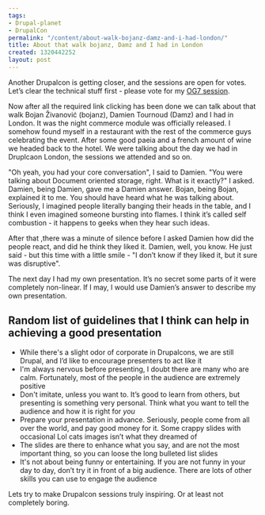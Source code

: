 ```yaml
---
tags:
- Drupal-planet
- DrupalCon
permalink: "/content/about-walk-bojanz-damz-and-i-had-london/"
title: About that walk bojanz, Damz and I had in London
created: 1320442252
layout: post
---
```

Another Drupalcon is getting closer, and the sessions are open for votes. Let’s clear the technical stuff first - please vote for my <a href="http://denver2012.drupal.org/program/sessions/og7-pride-and-prejudice">OG7 session</a>.

Now after all the required link clicking has been done we can talk about that walk Bojan Živanović (bojanz), Damien Tournoud (Damz) and I had in London. It was the night commerce module was officially released. I somehow found myself in a restaurant with the rest of the commerce guys celebrating the event. After some good paeia and a french amount of wine we headed back to the hotel. We were talking about the day we had in Druplcaon London, the sessions we attended and so on.

"Oh yeah, you had your core conversation", I said to Damien. "You were talking about Document oriented storage, right. What is it exactly?" I asked.
Damien, being Damien, gave me a Damien answer. Bojan, being Bojan, explained it to me. You should have heard what he was talking about. Seriously, I imagined people literally banging their heads in the table, and I think I even imagined someone bursting into flames. I think it’s called self combustion - it happens to geeks when they hear such ideas.

After that ,there was a minute of silence before I asked Damien how did the people react, and did he think they liked it. Damien, well, you know. He just said - but this time with a little smile - "I don’t know if they liked it, but it sure was disruptive".

The next day I had my own presentation. It’s no secret some parts of it were completely non-linear. If I may, I would use Damien’s answer to describe my own presentation.

<!-- more -->

<h2 id="guidelines">Random list of guidelines that I think can help in achieving a good presentation</h2>

* While there's a slight odor of corporate in Drupalcons, we are still Drupal, and I’d like to encourage presenters to act like it
* I'm always nervous before presenting, I doubt there are many who are calm. Fortunately, most of the people in the audience are extremely positive
* Don't imitate, unless you want to. It’s good to learn from others, but presenting is something very personal. Think what you want to tell the audience and how it is right for _you_
* Prepare your presentation in advance. Seriously, people come from all over the world, and pay good money for it. Some crappy slides with occasional Lol cats images isn’t what they dreamed of
* The slides are there to enhance what you say, and are not the most important thing, so you can loose the long bulleted list slides
* It's not about being funny or entertaining. If you are not funny in your day to day, don’t try it in front of a big audience. There are lots of other skills you can use to engage the audience

Lets try to make Drupalcon sessions truly inspiring. Or at least not completely boring.
